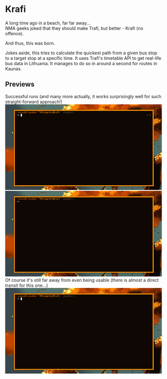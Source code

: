 # Krafi

A long time ago in a beach, far far away...<br>
NMA geeks joked that they should make Trafi, but better - Krafi (no offence).

And thus, this was born.<br>

Jokes aside, this tries to calculate the quickest path from a given bus stop to a target stop at a specific time.
It uses Trafi's timetable API to get real-life bus data in Lithuania. It manages to do so in around a second for 
routes in Kaunas.

## Previews
Successful runs (and many more actually, it works surprisingly well for such straight-forward approach!) 
![sauletekis-silenu.gif](https://raw.githubusercontent.com/TomSavas/Krafi/master/Previews/sauletekis-silenu.gif)
![studentu-griunvaldo.gif](https://raw.githubusercontent.com/TomSavas/Krafi/master/Previews/studentu-griunvaldo.gif) <br>
Of course it's still far away from even being usable (there is almost a direct transit for this one...)
![medeksine-nuokalnes.gif](https://raw.githubusercontent.com/TomSavas/Krafi/master/Previews/medeksine-nuokalnes.gif)  
